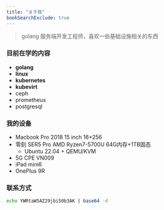 ```yaml
---
title: "关于我"
bookSearchExclude: true
---
```


> golang 服务端开发工程师，喜欢一些基础设施相关的东西

### 目前在学的内容

- **golang**
- **linux**
- **kubernetes**
- **kubevirt**
- ceph
- prometheus
- postgresql

### 我的设备

- Macbook Pro 2018 15 inch 16+256
- 零刻 SER5 Pro AMD Ryzen7-5700U 64G内存+1TB固态
    - Ubuntu 22.04 + QEMU/KVM
- 5G CPE VN009
- iPad mini6
- OnePlus 9R

### 联系方式

```bash
echo YWRtaW5AZ29jbi50b3AK | base64 -d
```